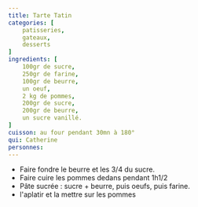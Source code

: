 ```yaml
---
title: Tarte Tatin
categories: [
    patisseries,
    gateaux,
    desserts
]
ingredients: [
    100gr de sucre,
    250gr de farine,
    100gr de beurre,
    un oeuf,
    2 kg de pommes,
    200gr de sucre,
    200gr de beurre,
    un sucre vanillé.   
]
cuisson: au four pendant 30mn à 180°
qui: Catherine
personnes: 
---
```


* Faire fondre le beurre et les 3/4 du sucre.
* Faire cuire les pommes dedans pendant 1h1/2
* Pâte sucrée : sucre + beurre, puis oeufs, puis farine.
* l'aplatir et la mettre sur les pommes